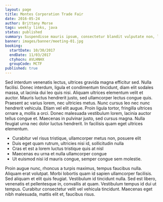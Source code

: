```yaml
---
layout: page
title: Montes Corporation Trade Fair
date: 2016-05-24
author: Brittany Morse
tags: weekly links, java
status: published
summary: Suspendisse mauris ipsum, consectetur blandit vulputate non, laoreet.
banner: images/banner/meeting-01.jpg
booking:
  startDate: 10/30/2017
  endDate: 11/03/2017
  ctyhocn: AVLHNHX
  groupCode: MCTF
published: true
---
```

Sed interdum venenatis lectus, ultrices gravida magna efficitur sed. Nulla facilisi. Donec interdum, ligula et condimentum tincidunt, diam elit sodales massa, ut lacinia dui leo quis nisi. Aliquam ultrices elementum velit et auctor. Mauris luctus hendrerit justo, sed ullamcorper lectus congue quis. Praesent ac varius lorem, nec ultricies metus. Nunc cursus leo nec nunc hendrerit vehicula. Etiam vel elit augue. Proin ligula tortor, fringilla ultrices ornare a, mollis a orci. Donec malesuada vestibulum lorem, lacinia auctor tellus congue et. Maecenas in pulvinar justo, sed cursus magna. Nulla feugiat urna nec dolor luctus hendrerit. In facilisis quam eget ultrices elementum.

* Curabitur vel risus tristique, ullamcorper metus non, posuere elit
* Duis eget quam rutrum, ultricies nisi id, sollicitudin nulla
* Cras et est a lorem luctus tristique quis at nisl
* Maecenas eu urna et nulla ullamcorper congue
* Ut euismod nisi id mauris congue, semper congue sem molestie.

Proin augue nunc, rhoncus a turpis maximus, tempus faucibus nulla. Aliquam erat volutpat. Morbi lobortis quam id sapien ullamcorper facilisis. Sed aliquam et elit quis feugiat. Vestibulum id tincidunt nulla. Sed est libero, venenatis et pellentesque in, convallis at quam. Vestibulum tempus id dui ut tempus. Curabitur consectetur velit vel vehicula tincidunt. Maecenas eget nibh malesuada, mattis elit et, faucibus risus.
